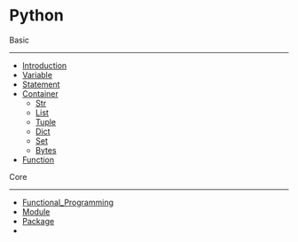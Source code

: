 # Python

Basic

---

- [Introduction](Introduction.md)
- [Variable](Variable.md)
- [Statement](Statement.md)
- [Container](Container.md)
  - [Str](Str.md)
  - [List](List.md)
  - [Tuple](Tuple.md)
  - [Dict](Dict.md)
  - [Set](Set.md)
  - [Bytes](Bytes.md)
- [Function](Function.md)



Core

---

- [Functional_Programming](Functional_Programming.md)
- [Module](Module.md)
- [Package](Package.md)
- 

